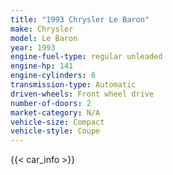 ```yaml
---
title: "1993 Chrysler Le Baron"
make: Chrysler
model: Le Baron
year: 1993
engine-fuel-type: regular unleaded
engine-hp: 141
engine-cylinders: 6
transmission-type: Automatic
driven-wheels: Front wheel drive
number-of-doors: 2
market-category: N/A
vehicle-size: Compact
vehicle-style: Coupe
---
```


{{< car_info >}}
